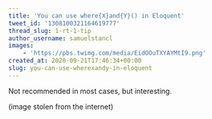 ```yaml
---
title: 'You can use where{X}and{Y}() in Eloquent'
tweet_id: '1308100321164619777'
thread_slug: 1-rt-1-tip
author_username: samuelstancl
images:
    - 'https://pbs.twimg.com/media/EidOOuTXYAYMtI9.png'
created_at: 2020-09-21T17:46:34+00:00
slug: you-can-use-wherexandy-in-eloquent
---
```


Not recommended in most cases, but interesting.

(image stolen from the internet)